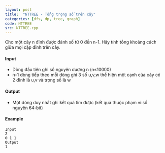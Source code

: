 ```yaml
---
layout: post
title:  "NTTREE - Tổng trọng số trên cây"
categories: [dfs, dp, tree, graph]
code: NTTREE
src: NTTREE.cpp
---
```




Cho một cây n đỉnh được đánh số từ 0 đến n-1. Hãy tính tổng khoảng cách giữa mọi cặp đỉnh trên cây.

#### Input

*   Dòng đầu tiên ghi số nguyên dương n (n≤10000)
*   n-1 dòng tiếp theo mỗi dòng ghi 3 số u,v,w thể hiện một cạnh của cây có 2 đỉnh là u,v và trọng số là w

#### Output

*   Một dòng duy nhất ghi kết quả tìm được (kết quả thuộc phạm vi số nguyên 64-bit)

#### Example

```
Input
2  
0 1 1  
Output
1
```

<!--more-->

